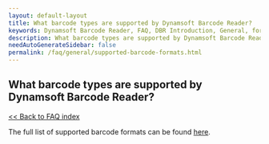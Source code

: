 ```yaml
---
layout: default-layout
title: What barcode types are supported by Dynamsoft Barcode Reader?
keywords: Dynamsoft Barcode Reader, FAQ, DBR Introduction, General, formats
description: What barcode types are supported by Dynamsoft Barcode Reader?
needAutoGenerateSidebar: false
permalink: /faq/general/supported-barcode-formats.html
---
```


## What barcode types are supported by Dynamsoft Barcode Reader?

[<< Back to FAQ index](index.md)

The full list of supported barcode formats can be found [here](https://www.dynamsoft.com/barcode-reader/docs/core/introduction/?ver=latest#supported-barcode-formats).
